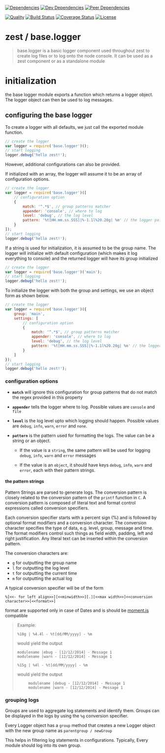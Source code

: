 [![Dependencies][dependencies-image]][dependencies-link]
[![Dev Dependencies][dev-dependencies-image]][dev-dependencies-link]
[![Peer Dependencies][peer-dependencies-image]][peer-dependencies-link]

[![Quality][quality-image]][quality-link]
[![Build Status][build-status-image]][build-status-link]
[![Coverage Status][coverage-status-image]][coverage-status-link]
[![License][license-image]][license-link]

# zest / base.logger
> base.logger is a basic logger component used throughout zest to create log files or to log onto the node console. It
> can be used as a zest component or as a standalone module 


# initialization

the base logger module exports a function which returns a logger object. The logger object can then be used to log 
messages.

## configuring the base logger

To create a logger with all defaults, we just call the exported module function.

```js
// create the logger
var logger = require('base.logger')();
// start logging
logger.debug('hello zest!');
```

However, additional configurations can also be provided.

If initialized with an array, the logger will assume it to be an array of configuration options.

```js
// create the logger
var logger = require('base.logger')([
    // configuration option
    {
        match: '^.*$', // group patterns matcher
        appender: 'console', // where to log
        level: 'debug', // the log level
        pattern: '%t[HH.mm.ss.SSS]|%-1.1l%20.20g| %m' // the logger pattern
    }
]);
// start logging
logger.debug('hello zest!');
```

If a string is used for initialization, it is assumed to be the group name. The logger will initialize with default
configuration (which makes it log everything to console) and the returned logger will have its group initialized 

```js
// create the logger
var logger = require('base.logger')('main');
// start logging
logger.debug('hello zest!');
```

To initialize the logger with both the group and settings, we use an object form as shown below.

```js
// create the logger
var logger = require('base.logger')({
    group: 'main',
    settings: [
        // configuration option
        {
            match: '^.*$', // group patterns matcher
            appender: 'console', // where to log
            level: 'debug', // the log level
            pattern: '%t[HH.mm.ss.SSS]|%-1.1l%20.20g| %m' // the logger pattern
        }
    ]
});
// start logging
logger.debug('hello zest!');
```

### configuration options

 -  **`match`** will ignore this configuration for group patterns that do not match the regex provided in this property
 
 -  **`appender`** tells the logger where to log. Possible values are `console` and `file`
 
 -  **`level`** is the log level upto which logging should happen. Possible values are `debug`, `info`, `warn`, `error`
    and `none`.
    
 -  **`pattern`** is the pattern used for formatting the logs. The value can be a string or an object.
     -  If the value is a `string`, the same pattern will be used for logging `debug`, `info`, `warn` and `error`
        messages
     
     -  If the value is an `object`, it should have keys `debug`, `info`, `warn` and `error`, each with their pattern
        strings.


#### the pattern strings

Pattern Strings are parsed to generate logs. The conversion pattern is closely related to the conversion pattern of the
`printf` function in `C`. A conversion pattern is composed of literal text and format control expressions called
conversion specifiers.

Each conversion specifier starts with a percent sign (%) and is followed by optional format modifiers and a conversion
character. The conversion character specifies the type of data, e.g. level, group, message and time. The format
modifiers control such things as field width, padding, left and right justification. Any literal text can be inserted
within the conversion pattern.

The conversion characters are:

 -  `g` for outputting the group name
 -  `l` for outputting the log level
 -  `t` for outputting the current time
 -  `m` for outputting the actual log
 
A typical conversion specifier will be of the form

```
%[<<- for left align>>][<<minwidth>>][.][<<max width>>]<<conversion character>>[<<format>>]
```

format are supported only in case of Dates and is should be [moment.js](http://momentjs.com/) compatible


> Example:
>
> `%10g | %4.4l - %t[dd/MM/yyyy] - %m`
> 
> would yield the output
> ```
> modulename |ebug - [12/12/2014] - Message 1
> modulename |warn - [12/12/2014] - Message 1
> ```
>
> `%15g | %4l - %t[dd/MM/yyyy] - %m`
> 
> would yield the output
> ```
>      modulename |debug - [12/12/2014] - Message 1
>      modulename |warn - [12/12/2014] - Message 1
> ```


### grouping logs

Groups are used to aggregate log statements and identify them. Groups can be displayed in the logs by using the `%g`
conversion specifier.

Every Logger object has a `group` method that creates a new Logger object with the new group name as
`parentgroup / newGroup` 

This helps in filtering log statements in configurations. Typically, Every module should log into its own group.


[dependencies-image]: http://img.shields.io/david/zest/base.logger.svg?style=flat-square
[dependencies-link]: https://david-dm.org/zest/base.logger#info=dependencies&view=list
[dev-dependencies-image]: http://img.shields.io/david/dev/zest/base.logger.svg?style=flat-square
[dev-dependencies-link]: https://david-dm.org/zest/base.logger#info=devDependencies&view=list
[peer-dependencies-image]: http://img.shields.io/david/peer/zest/base.logger.svg?style=flat-square
[peer-dependencies-link]: https://david-dm.org/zest/base.logger#info=peerDependencies&view=list
[license-image]: http://img.shields.io/badge/license-UNLICENSE-brightgreen.svg?style=flat-square
[license-link]: http://unlicense.org
[quality-image]: http://img.shields.io/codeclimate/github/zest/base.logger.svg?style=flat-square
[quality-link]: https://codeclimate.com/github/zest/base.logger
[build-status-image]: http://img.shields.io/travis/zest/base.logger.svg?style=flat-square
[build-status-link]: https://travis-ci.org/zest/base.logger
[coverage-status-image]: http://img.shields.io/coveralls/zest/base.logger.svg?style=flat-square
[coverage-status-link]: https://coveralls.io/r/zest/base.logger